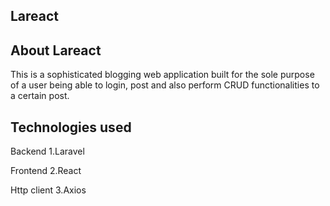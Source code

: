 ## Lareact
## About Lareact
This is a sophisticated blogging web application built for the sole purpose of a user being able to login, post and also perform CRUD functionalities to a certain post.

## Technologies used 
Backend
1.Laravel

Frontend
2.React

Http client
3.Axios
